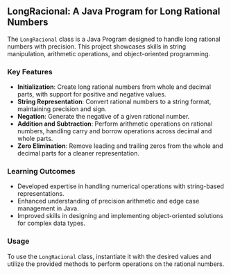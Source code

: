 ## LongRacional: A Java Program for Long Rational Numbers

The `LongRacional` class is a Java Program designed to handle long rational numbers with precision. This project showcases skills in string manipulation, arithmetic operations, and object-oriented programming.

### Key Features

- **Initialization**: Create long rational numbers from whole and decimal parts, with support for positive and negative values.
- **String Representation**: Convert rational numbers to a string format, maintaining precision and sign.
- **Negation**: Generate the negative of a given rational number.
- **Addition and Subtraction**: Perform arithmetic operations on rational numbers, handling carry and borrow operations across decimal and whole parts.
- **Zero Elimination**: Remove leading and trailing zeros from the whole and decimal parts for a cleaner representation.

### Learning Outcomes

- Developed expertise in handling numerical operations with string-based representations.
- Enhanced understanding of precision arithmetic and edge case management in Java.
- Improved skills in designing and implementing object-oriented solutions for complex data types.

### Usage

To use the `LongRacional` class, instantiate it with the desired values and utilize the provided methods to perform operations on the rational numbers.
